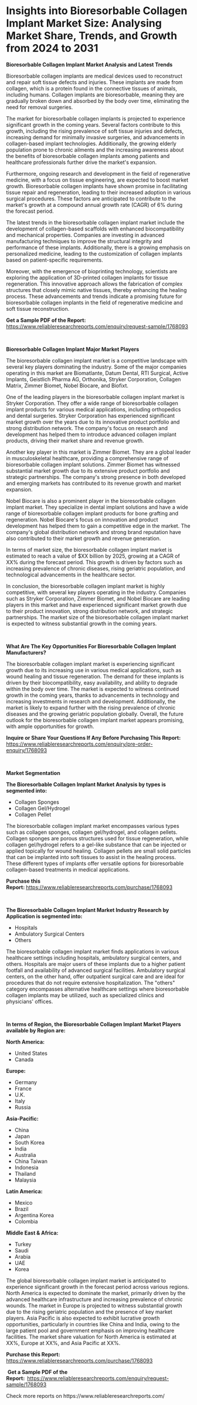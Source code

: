<p><h1>Insights into Bioresorbable Collagen Implant Market Size: Analysing Market Share, Trends, and Growth from 2024 to 2031</h1></p><p><strong>Bioresorbable Collagen Implant Market Analysis and Latest Trends</strong></p>
<p><p>Bioresorbable collagen implants are medical devices used to reconstruct and repair soft tissue defects and injuries. These implants are made from collagen, which is a protein found in the connective tissues of animals, including humans. Collagen implants are bioresorbable, meaning they are gradually broken down and absorbed by the body over time, eliminating the need for removal surgeries.</p><p>The market for bioresorbable collagen implants is projected to experience significant growth in the coming years. Several factors contribute to this growth, including the rising prevalence of soft tissue injuries and defects, increasing demand for minimally invasive surgeries, and advancements in collagen-based implant technologies. Additionally, the growing elderly population prone to chronic ailments and the increasing awareness about the benefits of bioresorbable collagen implants among patients and healthcare professionals further drive the market's expansion.</p><p>Furthermore, ongoing research and development in the field of regenerative medicine, with a focus on tissue engineering, are expected to boost market growth. Bioresorbable collagen implants have shown promise in facilitating tissue repair and regeneration, leading to their increased adoption in various surgical procedures. These factors are anticipated to contribute to the market's growth at a compound annual growth rate (CAGR) of 6% during the forecast period.</p><p>The latest trends in the bioresorbable collagen implant market include the development of collagen-based scaffolds with enhanced biocompatibility and mechanical properties. Companies are investing in advanced manufacturing techniques to improve the structural integrity and performance of these implants. Additionally, there is a growing emphasis on personalized medicine, leading to the customization of collagen implants based on patient-specific requirements.</p><p>Moreover, with the emergence of bioprinting technology, scientists are exploring the application of 3D-printed collagen implants for tissue regeneration. This innovative approach allows the fabrication of complex structures that closely mimic native tissues, thereby enhancing the healing process. These advancements and trends indicate a promising future for bioresorbable collagen implants in the field of regenerative medicine and soft tissue reconstruction.</p></p>
<p><strong>Get a Sample PDF of the Report:&nbsp;</strong> <a href="https://www.reliableresearchreports.com/enquiry/request-sample/1768093">https://www.reliableresearchreports.com/enquiry/request-sample/1768093</a></p>
<p>&nbsp;</p>
<p><strong>Bioresorbable Collagen Implant Major Market Players</strong></p>
<p><p>The bioresorbable collagen implant market is a competitive landscape with several key players dominating the industry. Some of the major companies operating in this market are Biomatlante, Datum Dental, RTI Surgical, Active Implants, Geistlich Pharma AG, Orthonika, Stryker Corporation, Collagen Matrix, Zimmer Biomet, Nobel Biocare, and Biofixt.</p><p>One of the leading players in the bioresorbable collagen implant market is Stryker Corporation. They offer a wide range of bioresorbable collagen implant products for various medical applications, including orthopedics and dental surgeries. Stryker Corporation has experienced significant market growth over the years due to its innovative product portfolio and strong distribution network. The company's focus on research and development has helped them to introduce advanced collagen implant products, driving their market share and revenue growth.</p><p>Another key player in this market is Zimmer Biomet. They are a global leader in musculoskeletal healthcare, providing a comprehensive range of bioresorbable collagen implant solutions. Zimmer Biomet has witnessed substantial market growth due to its extensive product portfolio and strategic partnerships. The company's strong presence in both developed and emerging markets has contributed to its revenue growth and market expansion.</p><p>Nobel Biocare is also a prominent player in the bioresorbable collagen implant market. They specialize in dental implant solutions and have a wide range of bioresorbable collagen implant products for bone grafting and regeneration. Nobel Biocare's focus on innovation and product development has helped them to gain a competitive edge in the market. The company's global distribution network and strong brand reputation have also contributed to their market growth and revenue generation.</p><p>In terms of market size, the bioresorbable collagen implant market is estimated to reach a value of $XX billion by 2025, growing at a CAGR of XX% during the forecast period. This growth is driven by factors such as increasing prevalence of chronic diseases, rising geriatric population, and technological advancements in the healthcare sector.</p><p>In conclusion, the bioresorbable collagen implant market is highly competitive, with several key players operating in the industry. Companies such as Stryker Corporation, Zimmer Biomet, and Nobel Biocare are leading players in this market and have experienced significant market growth due to their product innovation, strong distribution network, and strategic partnerships. The market size of the bioresorbable collagen implant market is expected to witness substantial growth in the coming years.</p></p>
<p>&nbsp;</p>
<p><strong>What Are The Key Opportunities For Bioresorbable Collagen Implant Manufacturers?</strong></p>
<p><p>The bioresorbable collagen implant market is experiencing significant growth due to its increasing use in various medical applications, such as wound healing and tissue regeneration. The demand for these implants is driven by their biocompatibility, easy availability, and ability to degrade within the body over time. The market is expected to witness continued growth in the coming years, thanks to advancements in technology and increasing investments in research and development. Additionally, the market is likely to expand further with the rising prevalence of chronic diseases and the growing geriatric population globally. Overall, the future outlook for the bioresorbable collagen implant market appears promising, with ample opportunities for growth.</p></p>
<p><strong>Inquire or Share Your Questions If Any Before Purchasing This Report:</strong> <a href="https://www.reliableresearchreports.com/enquiry/pre-order-enquiry/1768093">https://www.reliableresearchreports.com/enquiry/pre-order-enquiry/1768093</a></p>
<p>&nbsp;</p>
<p><strong>Market Segmentation</strong></p>
<p><strong>The Bioresorbable Collagen Implant Market Analysis by types is segmented into:</strong></p>
<p><ul><li>Collagen Sponges</li><li>Collagen Gel/Hydrogel</li><li>Collagen Pellet</li></ul></p>
<p><p>The bioresorbable collagen implant market encompasses various types such as collagen sponges, collagen gel/hydrogel, and collagen pellets. Collagen sponges are porous structures used for tissue regeneration, while collagen gel/hydrogel refers to a gel-like substance that can be injected or applied topically for wound healing. Collagen pellets are small solid particles that can be implanted into soft tissues to assist in the healing process. These different types of implants offer versatile options for bioresorbable collagen-based treatments in medical applications.</p></p>
<p><strong>Purchase this Report:&nbsp;</strong><a href="https://www.reliableresearchreports.com/purchase/1768093">https://www.reliableresearchreports.com/purchase/1768093</a></p>
<p>&nbsp;</p>
<p><strong>The Bioresorbable Collagen Implant Market Industry Research by Application is segmented into:</strong></p>
<p><ul><li>Hospitals</li><li>Ambulatory Surgical Centers</li><li>Others</li></ul></p>
<p><p>The bioresorbable collagen implant market finds applications in various healthcare settings including hospitals, ambulatory surgical centers, and others. Hospitals are major users of these implants due to a higher patient footfall and availability of advanced surgical facilities. Ambulatory surgical centers, on the other hand, offer outpatient surgical care and are ideal for procedures that do not require extensive hospitalization. The "others" category encompasses alternative healthcare settings where bioresorbable collagen implants may be utilized, such as specialized clinics and physicians' offices.</p></p>
<p>&nbsp;</p>
<p><strong>In terms of Region, the Bioresorbable Collagen Implant Market Players available by Region are:</strong></p>
<p>
    <p> <strong> North America: </strong>
        <ul>
            <li>United States</li>
            <li>Canada</li>
        </ul>
        </p> 
    <p> <strong> Europe: </strong>
        <ul>
            <li>Germany</li>
            <li>France</li>
            <li>U.K.</li>
            <li>Italy</li>
            <li>Russia</li>
        </ul>
        </p> 
    <p> <strong> Asia-Pacific: </strong>
        <ul>
            <li>China</li>
            <li>Japan</li>
            <li>South Korea</li>
            <li>India</li>
            <li>Australia</li>
            <li>China Taiwan</li>
            <li>Indonesia</li>
            <li>Thailand</li>
            <li>Malaysia</li>
        </ul>
        </p> 
    <p> <strong> Latin America: </strong>
        <ul>
            <li>Mexico</li>
            <li>Brazil</li>
            <li>Argentina Korea</li>
            <li>Colombia</li>
        </ul>
        </p> 
    <p> <strong> Middle East & Africa: </strong>
        <ul>
            <li>Turkey</li>
            <li>Saudi</li>
            <li>Arabia</li>
            <li>UAE</li>
            <li>Korea</li>
        </ul>
    </p>
    </p>
<p><p>The global bioresorbable collagen implant market is anticipated to experience significant growth in the forecast period across various regions. North America is expected to dominate the market, primarily driven by the advanced healthcare infrastructure and increasing prevalence of chronic wounds. The market in Europe is projected to witness substantial growth due to the rising geriatric population and the presence of key market players. Asia Pacific is also expected to exhibit lucrative growth opportunities, particularly in countries like China and India, owing to the large patient pool and government emphasis on improving healthcare facilities. The market share valuation for North America is estimated at XX%, Europe at XX%, and Asia Pacific at XX%.</p></p>
<p><strong>Purchase this Report: </strong><a href="https://www.reliableresearchreports.com/purchase/1768093">https://www.reliableresearchreports.com/purchase/1768093</a></p>
<p>&nbsp;<strong>Get a Sample PDF of the Report:&nbsp;&nbsp;</strong><a href="https://www.reliableresearchreports.com/enquiry/request-sample/1768093">https://www.reliableresearchreports.com/enquiry/request-sample/1768093</a></p>
<p><strong></strong></p>
<p>Check more reports on https://www.reliableresearchreports.com/</p>